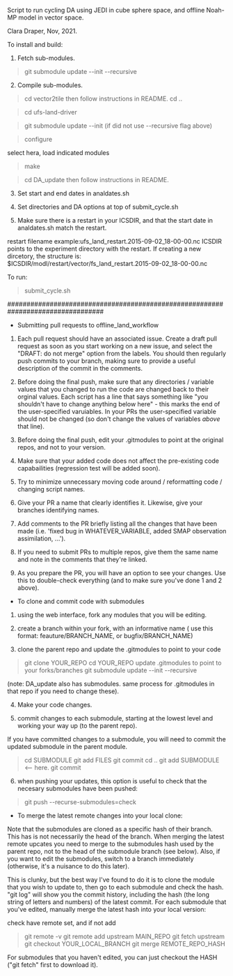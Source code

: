 Script to run cycling DA using JEDI in cube sphere space, and offline Noah-MP model in vector space. 

Clara Draper, Nov, 2021.

To install and build: 

1. Fetch sub-modules.
>git submodule update --init --recursive

2. Compile sub-modules.

> cd vector2tile 
  then follow instructions in README. 
> cd .. 

> cd ufs-land-driver

> git submodule update --init (if did not use --recursive flag above) 

> configure 
   
  select hera, load indicated modules 

> make 

> cd DA_update
  then follow instructions in README.

3. Set start and end dates in analdates.sh 

4. Set directories and DA options at top of submit_cycle.sh 

5. Make sure there is a restart in your ICSDIR, and that the start date in analdates.sh match the restart. 

restart filename example:ufs_land_restart.2015-09-02_18-00-00.nc 
ICSDIR points to the experiment directory with the restart. If creating a new dircetory, the structure is: 
$ICSDIR/modl/restart/vector/fs_land_restart.2015-09-02_18-00-00.nc 

To run: 
>submit_cycle.sh

#################################################################################

* Submitting pull requests to offline_land_workflow

1) Each pull request should have an associated issue. Create a draft pull request as soon as you start working on a new issue, and select the "DRAFT: do not merge" option from the labels. You should then regularly push commits to your branch, making sure to provide a useful description of the commit in the comments. 

2) Before doing the final push, make sure that any directories / variable values that you changed to run the code are changed back to their orginal values.
Each script has a line that says something like "you shouldn't have to change anything below here" - this marks the end of the user-specified varuiables.
In your PRs the user-specified variable should not be changed (so don't change the values of variables *above* that line).

3) Before doing the final push, edit your .gitmodules to point at the original repos, and not to your version.

4) Make sure that your added code does not affect the pre-existing code capabailities (regression test will be added soon).

5) Try to minimize unnecessary moving code around / reformatting code / changing script names.

6) Give your PR a name that clearly identifies it. Likewise, give your branches identifying names.

7) Add comments to the PR briefly listing all the changes that have been made (i.e. 'fixed bug in WHATEVER_VARIABLE, added SMAP observation assimilation, ...').

8) If you need to submit PRs to multiple repos, give them the same name and note in the comments that they're linked.

9) As you prepare the PR, you will have an option to see your changes. Use this to double-check everything (and to make sure you've done 1 and 2 above).


* To clone and commit code with submodules

1) using the web interface, fork any modules that you will be editing.

2) create a branch within your fork, with an informative name ( use this format: feauture/BRANCH_NAME, or bugfix/BRANCH_NAME)

3) clone the parent repo and update the .gitmodules to point to your code

>git clone YOUR_REPO
>cd YOUR_REPO
>update .gitmodules to point to your forks/branches
>git submodule update --init --recursive

(note: DA_update also has submodules. same process for .gitmodules in that repo if you need to change these).

4) Make your code changes.

5) commit changes to each submodule, starting at the lowest level and working your way up (to the parent repo).

If you have committed changes to a submodule, you will need to commit the updated submodule in the parent module.

>cd SUBMODULE
>git add FILES
>git commit
>cd ..
>git add SUBMODULE   <-- here.
>git commit

6) when pushing your updates, this option is useful to check that the necesary submodules have been pushed:
> git push --recurse-submodules=check

* To merge the latest remote changes into your local clone:

Note that the submodules are cloned as a specific hash of their branch. This has is not necessarily the head of the branch.
When merging the latest remote upcates you need to merge to the submodules hash used by the parent repo, not to the head of the submodule branch (see below).
Also, if you want to edit the submodules, switch to a branch immediately (otherwise, it's a nuisance to do this later).

This is clunky, but the best way I've found to do it is to clone the module that you wish to update to, then go to each submodule and check the hash. "git log" will show you the commit history, including the hash (the long string of letters and numbers) of the latest commit.  For each submodule that you've edited, manually merge the latest hash into your local version:

check have remote set, and if not add
>git remote -v
>git remote add upstream MAIN_REPO
>git fetch upstream
>git checkout YOUR_LOCAL_BRANCH
>git merge REMOTE_REPO_HASH

For submodules that you haven't edited, you can just checkout the HASH ("git fetch" first to download it).
